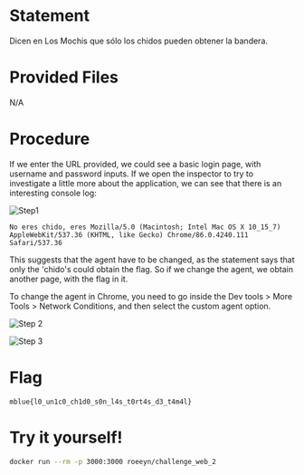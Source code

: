 # Statement

Dicen en Los Mochis que sólo los chidos pueden obtener la bandera.

# Provided Files

N/A

# Procedure

If we enter the URL provided, we could see a basic login page, with username and password inputs. If we open the inspector to try to investigate a little more about the application, we can see that there is an interesting console log:

![Step1](https://res.cloudinary.com/dmrgfufa4/image/upload/v1604179648/writeups/HackademyCTF_v1/web_2_1.png)

```
No eres chido, eres Mozilla/5.0 (Macintosh; Intel Mac OS X 10_15_7) AppleWebKit/537.36 (KHTML, like Gecko) Chrome/86.0.4240.111 Safari/537.36
```

This suggests that the agent have to be changed, as the statement says that only the 'chido's could obtain the flag. So if we change the agent, we obtain another page, with the flag in it.

To change the agent in Chrome, you need to go inside the Dev tools > More Tools > Network Conditions, and then select the custom agent option.


![Step 2](https://res.cloudinary.com/dmrgfufa4/image/upload/v1604179648/writeups/HackademyCTF_v1/web_2_2.png)

![Step 3](https://res.cloudinary.com/dmrgfufa4/image/upload/v1604179648/writeups/HackademyCTF_v1/web_2_3.png)

# Flag

`mblue{l0_un1c0_ch1d0_s0n_l4s_t0rt4s_d3_t4m4l}`

# Try it yourself!

```bash
docker run --rm -p 3000:3000 roeeyn/challenge_web_2
```
